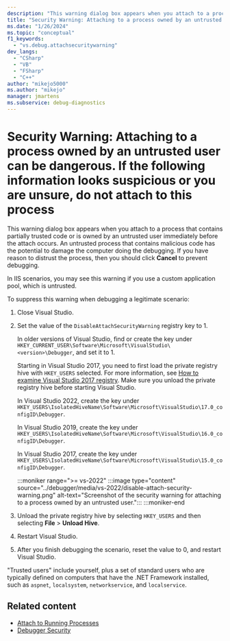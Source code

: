 ```yaml
---
description: "This warning dialog box appears when you attach to a process that contains partially trusted code or is owned by an untrusted user immediately before the attach occurs."
title: "Security Warning: Attaching to a process owned by an untrusted user can be dangerous. If the following information looks suspicious or you are unsure, do not attach to this process"
ms.date: "1/26/2024"
ms.topic: "conceptual"
f1_keywords:
  - "vs.debug.attachsecuritywarning"
dev_langs:
  - "CSharp"
  - "VB"
  - "FSharp"
  - "C++"
author: "mikejo5000"
ms.author: "mikejo"
manager: jmartens
ms.subservice: debug-diagnostics
---
```

# Security Warning: Attaching to a process owned by an untrusted user can be dangerous. If the following information looks suspicious or you are unsure, do not attach to this process

This warning dialog box appears when you attach to a process that contains partially trusted code or is owned by an untrusted user immediately before the attach occurs. An untrusted process that contains malicious code has the potential to damage the computer doing the debugging. If you have reason to distrust the process, then you should click **Cancel** to prevent debugging.

In IIS scenarios, you may see this warning if you use a custom application pool, which is untrusted.

To suppress this warning when debugging a legitimate scenario:

1. Close Visual Studio.

1. Set the value of the `DisableAttachSecurityWarning` registry key to 1.

   In older versions of Visual Studio, find or create the key under `HKEY_CURRENT_USER\Software\Microsoft\VisualStudio\<version>\Debugger`, and set it to 1.

   Starting in Visual Studio 2017, you need to first load the private registry hive with `HKEY_USERS` selected. For more information, see [How to examine Visual Studio 2017 registry](https://github.com/microsoft/VSProjectSystem/blob/master/doc/overview/examine_registry.md). Make sure you unload the private registry hive before starting Visual Studio.

   In Visual Studio 2022, create the key under `HKEY_USERS\IsolatedHiveName\Software\Microsoft\VisualStudio\17.0_configID\Debugger`.

   In Visual Studio 2019, create the key under `HKEY_USERS\IsolatedHiveName\Software\Microsoft\VisualStudio\16.0_configID\Debugger`.

   In Visual Studio 2017, create the key under `HKEY_USERS\IsolatedHiveName\Software\Microsoft\VisualStudio\15.0_configID\Debugger`.

   :::moniker range=">= vs-2022"
   :::image type="content" source="../debugger/media/vs-2022/disable-attach-security-warning.png" alt-text="Screenshot of the security warning for attaching to a process owned by an untrusted user.":::
   :::moniker-end

1. Unload the private registry hive by selecting `HKEY_USERS` and then selecting **File** > **Unload Hive**.

1. Restart Visual Studio.

1. After you finish debugging the scenario, reset the value to 0, and restart Visual Studio.

"Trusted users" include yourself, plus a set of standard users who are typically defined on computers that have the .NET Framework installed, such as `aspnet`, `localsystem`, `networkservice`, and `localservice`.

## Related content

- [Attach to Running Processes](../debugger/attach-to-running-processes-with-the-visual-studio-debugger.md)
- [Debugger Security](../debugger/debugger-security.md)
